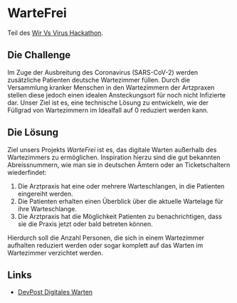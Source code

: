 # WarteFrei
Teil des [Wir Vs Virus Hackathon](https://wirvsvirushackathon.org/). 

## Die Challenge
Im Zuge der Ausbreitung des Coronavirus (SARS-CoV-2) werden zusätzliche Patienten deutsche Wartezimmer füllen.
Durch die Versammlung kranker Menschen in den Wartezimmern der Artzpraxen stellen diese jedoch einen idealen Ansteckungsort für noch nicht Infizierte dar.
Unser Ziel ist es, eine technische Lösung zu entwickeln, wie der Füllgrad von Wartezimmern im Idealfall auf 0 reduziert werden kann.

## Die Lösung
Ziel unsers Projekts *WarteFrei* ist es, das digitale Warten außerhalb des Wartezimmers zu ermöglichen.
Inspiration hierzu sind die gut bekannten Abreissnummern, wie man sie in deutschen Ämtern oder an Ticketschaltern wiederfindet:

1. Die Arztpraxis hat eine oder mehrere Warteschlangen, in die Patienten eingereiht werden.
2. Die Patienten erhalten einen Überblick über die aktuelle Wartelage für ihre Warteschlange.
3. Die Arztpraxis hat die Möglichkeit Patienten zu benachrichtigen, dass sie die Praxis jetzt oder bald betreten können.

Hierdurch soll die Anzahl Personen, die sich in einem Wartezimmer aufhalten reduziert werden oder sogar komplett auf das Warten im Wartezimmer verzichtet werden.

## Links

* [DevPost Digitales Warten](https://devpost.com/software/digitales-warten)
